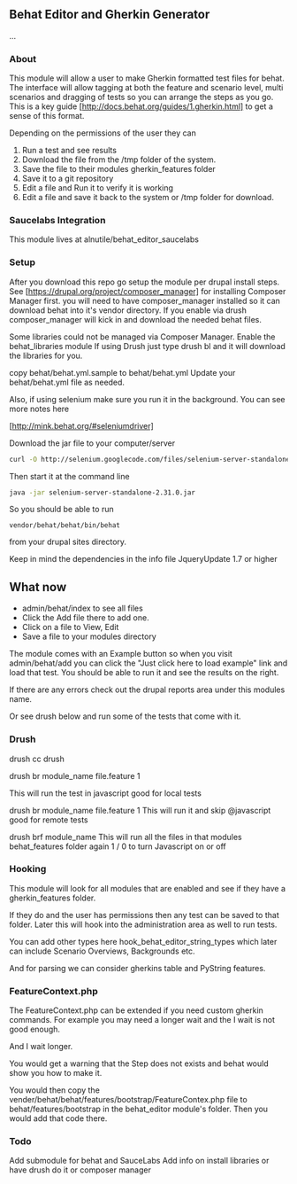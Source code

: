 ## Behat Editor and Gherkin Generator

...

### About

This module will allow a user to make Gherkin formatted test files for behat.
The interface will allow tagging at both the feature and scenario level, multi scenarios and dragging
of tests so you can arrange the steps as you go.
This is a key guide [http://docs.behat.org/guides/1.gherkin.html] to get a sense of this format.

Depending on the permissions of the user they can
 1. Run a test and see results
 2. Download the file from the /tmp folder of the system.
 3. Save the file to their modules gherkin_features folder
 4. Save it to a git repository
 5. Edit a file and Run it to verify it is working
 6. Edit a file and save it back to the system or /tmp folder for download.

### Saucelabs Integration
This module lives at alnutile/behat_editor_saucelabs

### Setup

After you download this repo go setup the module per drupal install steps.
See [https://drupal.org/project/composer_manager] for installing Composer Manager first.
you will need to have composer_manager installed so it can download behat into it's vendor directory.
If you enable via drush composer_manager will kick in and download the needed behat files.

Some libraries could not be managed via Composer Manager.
Enable the behat_libraries module
If using Drush just type drush bl and it will download the libraries for you.

copy behat/behat.yml.sample to behat/behat.yml
Update your behat/behat.yml file as needed. 

Also, if using selenium make sure you run it in the background. You can see more notes here 

[http://mink.behat.org/#seleniumdriver]

Download the jar file to your computer/server

```bash
curl -O http://selenium.googlecode.com/files/selenium-server-standalone-2.31.0.jar
```

Then start it at the command line

```bash
java -jar selenium-server-standalone-2.31.0.jar
```

So you should be able to run

```
vendor/behat/behat/bin/behat
```

from your drupal sites directory.

Keep in mind the dependencies in the info file
JqueryUpdate 1.7 or higher


## What now

 * admin/behat/index to see all files
 * Click the Add file there to add one.
 * Click on a file to View, Edit
 * Save a file to your modules directory

The module comes with an Example button so when you visit admin/behat/add you
can click the "Just click here to load example" link and load that test.
You should be able to run it and see the results on the right.

If there are any errors check out the drupal reports area under this modules name.

Or see drush below and run some of the tests that come with it.

### Drush

drush cc drush

drush br module_name file.feature 1

This will run the test in javascript good for local tests

drush br module_name file.feature 1
This will run it and skip @javascript good for remote tests

drush brf module_name
This will run all the files in that modules behat_features folder again 1 / 0 to turn Javascript on or off

### Hooking

This module will look for all modules that are enabled and see if they have a
gherkin_features folder.

If they do and the user has permissions then any test can be saved to that folder.
Later this will hook into the administration area as well to run tests.


You can add other types here hook_behat_editor_string_types
which later can include Scenario Overviews, Backgrounds etc.

And for parsing we can consider gherkins table and PyString features.

### FeatureContext.php

The FeatureContext.php can be extended if you need custom gherkin commands.
For example you may need a longer wait and the I wait is not good enough.

And I wait longer.

You would get a warning that the Step does not exists and behat would show you how
to make it.

You would then copy the vender/behat/behat/features/bootstrap/FeatureContex.php file
to behat/features/bootstrap in the behat_editor module's folder.
Then you would add that code there.

### Todo

Add submodule for behat and SauceLabs
Add info on install libraries or have drush do it or composer manager

